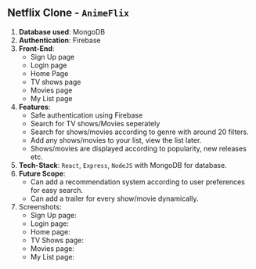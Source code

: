 ## Netflix Clone - `AnimeFlix`

1. **Database used**: MongoDB 
2. **Authentication**: Firebase 
3. **Front-End**:
   - Sign Up page 
   - Login page 
   - Home Page 
   - TV shows page 
   - Movies page 
   - My List page
4. **Features**: 
   - Safe authentication using Firebase
   - Search for TV shows/Movies seperately 
   - Search for shows/movies according to genre with around 20 filters. 
   - Add any shows/movies to your list, view the list later. 
   - Shows/movies are displayed according to popularity, new releases etc. 
5. **Tech-Stack**: `React`, `Express`, `NodeJS` with MongoDB for database. 
6. **Future Scope**: 
   - Can add a recommendation system according to user preferences for easy search.  
   - Can add a trailer for every show/movie dynamically. 
7. Screenshots: 
   - Sign Up page: 
   - Login page: 
   - Home page: 
   - TV Shows page: 
   - Movies page: 
   - My List page: 


